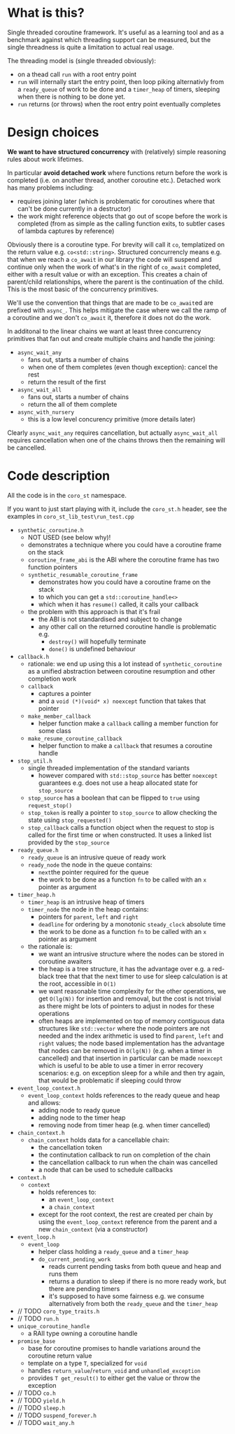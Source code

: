 # What is this?

Single threaded coroutine framework. It's useful as a learning tool
and as a benchmark against which threading support can be measured,
but the single threadness is quite a limitation to actual real usage.

The threading model is (single threaded obviously):
- on a thead call `run` with a root entry point
- `run` will internally start the entry point, then loop piking
  alternativly from a `ready_queue` of work to be done and a `timer_heap`
  of timers, sleeping when there is nothing to be done yet.
- `run` returns (or throws) when the root entry point eventually
  completes


# Design choices

**We want to have structured concurrency** with (relatively) simple reasoning
rules about work lifetimes.

In particular **avoid detached work** where functions return before the work is
completed (i.e. on another thread, another coroutine etc.). Detached work has
many problems including:
- requires joining later (which is problematic for coroutines where that
  can't be done currently in a destructor)
- the work might reference objects that go out of scope before the work is
  completed (from as simple as the calling function exits, to subtler cases
  of lambda captures by reference)

Obviously there is a coroutine type. For brevity will call it `co`, templatized
on the return value e.g. `co<std::string>`. Structured concurrencly means e.g.
that when we reach a `co_await` in our library the code will suspend and
continue only when the work of what's in the right of `co_await` completed,
either with a result value or with an exception.
This creates a chain of parent/child relationships, where the parent is the
continuation of the child. This is the most basic of the concurrency primitives.

We'll use the convention that things that are made to be `co_await`ed are
prefixed with `async_`. This helps mitigate the case where we call the ramp of
a coroutine and we don't `co_await` it, therefore it does not do the work.

In additonal to the linear chains we want at least three concurrency primitives
that fan out and create multiple chains and handle the joining:
- `async_wait_any`
  - fans out, starts a number of chains
  - when one of them completes (even though exception): cancel the rest
  - return the result of the first
- `async_wait_all`
  - fans out, starts a number of chains
  - return the all of them complete
- `async_with_nursery`
  - this is a low level concurency primitive (more details later)

Clearly `async_wait_any` requires cancellation, but actually `async_wait_all`
requires cancellation when one of the chains throws then the remaining will
be cancelled.


# Code description

All the code is in the `coro_st` namespace.

If you want to just start playing with it, include the `coro_st.h` header,
see the examples in `coro_st_lib_test\run_test.cpp`

- `synthetic_coroutine.h`
  - NOT USED (see below why)! 
  - demonstrates a technique where you could have a coroutine frame on the stack
  - `coroutine_frame_abi` is the ABI where the coroutine frame has two function pointers
  - `synthetic_resumable_coroutine_frame`
    - demonstrates how you could have a coroutine frame on the stack
    - to which you can get a `std::coroutine_handle<>`
    - which when it has `resume()` called, it calls your callback
  - the problem with this approach is that it's frail
    - the ABI is not standardised and subject to change
    - any other call on the returned coroutine handle is problematic e.g.
      - `destroy()` will hopefully terminate
      - `done()` is undefined behaviour
- `callback.h`
  - rationale: we end up using this a lot instead of `synthetic_coroutine` as
    a unified abstraction between coroutine resumption and other completion
    work
  - `callback`
    - captures a pointer
    - and a `void (*)(void* x) noexcept` function that takes that pointer
  - `make_member_callback`
    - helper function make a `callback` calling a member function for some
      class
  - `make_resume_coroutine_callback`
    - helper function to make a `callback` that resumes a coroutine handle
- `stop_util.h`
  - single threaded implementation of the standard variants
    - however compared with `std::stop_source` has better `noexcept`
      guarantees e.g. does not use a heap allocated state for `stop_source`
  - `stop_source` has a boolean that can be flipped to `true` using
    `request_stop()`
  - `stop_token` is really a pointer to `stop_source` to allow checking the
    state using `stop_requested()`
  - `stop_callback` calls a function object when the request to stop is called
    for the first time or when constructed. It uses a linked list provided
    by the `stop_source`
- `ready_queue.h`
  - `ready_queue` is an intrusive queue of ready work
  - `ready_node` the node in the queue contains:
    - `next`the pointer required for the queue
    - the work to be done as a function `fn`
      to be called with an `x` pointer as argument
- `timer_heap.h`
  - `timer_heap` is an intrusive heap of timers
  - `timer_node` the node in the heap contains:
    - pointers for `parent`, `left` and `right`
    - `deadline` for ordering by a monotonic `steady_clock` absolute time
    - the work to be done as a function `fn`
      to be called with an `x` pointer as argument
  - the rationale is:
    - we want an intrusive structure where the nodes can be stored
      in coroutine awaiters
    - the heap is a tree structure, it has the advantage over e.g.
      a red-black tree that that the next timer to use for sleep
      calculation is at the root, accessible in `O(1)`
    - we want reasonable time complexity for the other operations,
      we get `O(lg(N))` for insertion and removal, but the cost is not
      trivial as there might be lots of pointers to adjust in nodes
      for these operations
    - often heaps are implemented on top of memory contiguous data
      structures like `std::vector` where the node pointers are not
      needed and the index arithmetic is used to find `parent`, `left`
      and `right` values; the node based implementation has the
      advantage that nodes can be removed in `O(lg(N))` (e.g. when a timer
      in cancelled) and that insertion in particular can be made `noexcept`
      which is useful to be able to use a timer in error recovery
      scenarios: e.g. on exception sleep for a while and then try again,
      that would be problematic if sleeping could throw
- `event_loop_context.h`
  - `event_loop_context` holds references to the ready queue and heap and
    allows:
    - adding node to ready queue
    - adding node to the timer heap
    - removing node from timer heap (e.g. when timer cancelled)
- `chain_context.h`
  - `chain_context` holds data for a cancellable chain:
    - the cancellation token
    - the continutation callback to run on completion of the chain
    - the cancellation callback to run when the chain was cancelled
    - a node that can be used to schedule callbacks
- `context.h`
  - `context`
    - holds references to:
      - an `event_loop_context`
      - a `chain_context`
    - except for the root context, the rest are created per chain
      by using the `event_loop_context` reference from the parent
      and a new `chain_context` (via a constructor)
- `event_loop.h`
  - `event_loop`
    - helper class holding a `ready_queue` and a `timer_heap`
    - `do_current_pending_work`
      - reads current pending tasks from both queue and heap and runs them
      - returns a duration to sleep if there is no more ready work, but
        there are pending timers
      - it's supposed to have some fairness e.g. we consume alternatively
        from both the `ready_queue` and the `timer_heap`
- // TODO `coro_type_traits.h`
- // TODO `run.h`
- `unique_coroutine_handle`
  - a RAII type owning a coroutine handle
- `promise_base`
  - base for coroutine promises to handle variations around the coroutine
    return value
  - template on a type `T`, specialized for `void`
  - handles `return_value`/`return_void` and `unhandled_exception`
  - provides `T get_result()` to either get the value or throw the exception
- // TODO `co.h`
- // TODO `yield.h`
- // TODO `sleep.h`
- // TODO `suspend_forever.h`
- // TODO `wait_any.h`